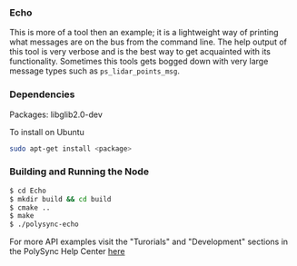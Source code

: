 ### Echo

This is more of a tool then an example; it is a lightweight way of printing what messages are on the bus from the command line.
The help output of this tool is very verbose and is the best way to get acquainted with its functionality.
Sometimes this tools gets bogged down with very large message types such as `ps_lidar_points_msg`.

### Dependencies

Packages: libglib2.0-dev

To install on Ubuntu

```bash
sudo apt-get install <package>
```

### Building and Running the Node

```bash
$ cd Echo 
$ mkdir build && cd build
$ cmake ..
$ make
$ ./polysync-echo
```

For more API examples visit the "Turorials" and "Development" sections in the PolySync Help Center [here](https://help.polysync.io/articles/)